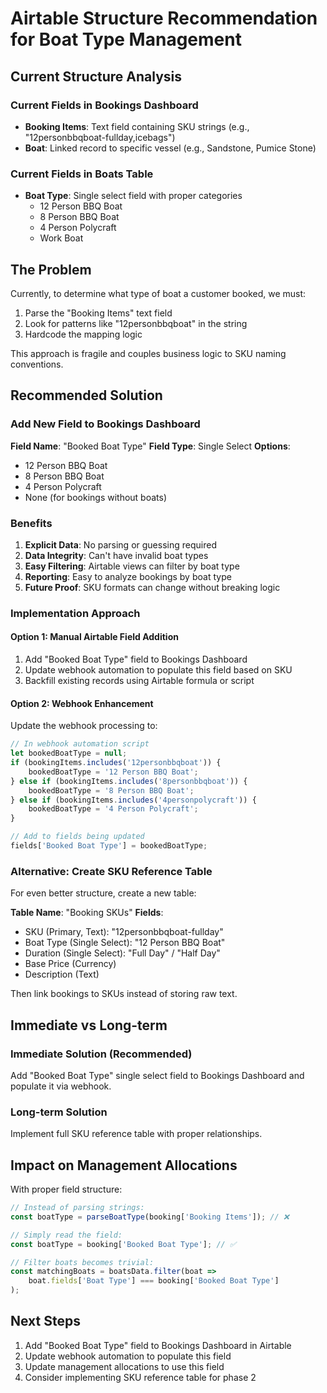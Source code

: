 # Airtable Structure Recommendation for Boat Type Management

## Current Structure Analysis

### Current Fields in Bookings Dashboard
- **Booking Items**: Text field containing SKU strings (e.g., "12personbbqboat-fullday,icebags")
- **Boat**: Linked record to specific vessel (e.g., Sandstone, Pumice Stone)

### Current Fields in Boats Table
- **Boat Type**: Single select field with proper categories
  - 12 Person BBQ Boat
  - 8 Person BBQ Boat
  - 4 Person Polycraft
  - Work Boat

## The Problem

Currently, to determine what type of boat a customer booked, we must:
1. Parse the "Booking Items" text field
2. Look for patterns like "12personbbqboat" in the string
3. Hardcode the mapping logic

This approach is fragile and couples business logic to SKU naming conventions.

## Recommended Solution

### Add New Field to Bookings Dashboard

**Field Name**: "Booked Boat Type"
**Field Type**: Single Select
**Options**:
- 12 Person BBQ Boat
- 8 Person BBQ Boat
- 4 Person Polycraft
- None (for bookings without boats)

### Benefits

1. **Explicit Data**: No parsing or guessing required
2. **Data Integrity**: Can't have invalid boat types
3. **Easy Filtering**: Airtable views can filter by boat type
4. **Reporting**: Easy to analyze bookings by boat type
5. **Future Proof**: SKU formats can change without breaking logic

### Implementation Approach

#### Option 1: Manual Airtable Field Addition
1. Add "Booked Boat Type" field to Bookings Dashboard
2. Update webhook automation to populate this field based on SKU
3. Backfill existing records using Airtable formula or script

#### Option 2: Webhook Enhancement
Update the webhook processing to:
```javascript
// In webhook automation script
let bookedBoatType = null;
if (bookingItems.includes('12personbbqboat')) {
    bookedBoatType = '12 Person BBQ Boat';
} else if (bookingItems.includes('8personbbqboat')) {
    bookedBoatType = '8 Person BBQ Boat';
} else if (bookingItems.includes('4personpolycraft')) {
    bookedBoatType = '4 Person Polycraft';
}

// Add to fields being updated
fields['Booked Boat Type'] = bookedBoatType;
```

### Alternative: Create SKU Reference Table

For even better structure, create a new table:

**Table Name**: "Booking SKUs"
**Fields**:
- SKU (Primary, Text): "12personbbqboat-fullday"
- Boat Type (Single Select): "12 Person BBQ Boat"
- Duration (Single Select): "Full Day" / "Half Day"
- Base Price (Currency)
- Description (Text)

Then link bookings to SKUs instead of storing raw text.

## Immediate vs Long-term

### Immediate Solution (Recommended)
Add "Booked Boat Type" single select field to Bookings Dashboard and populate it via webhook.

### Long-term Solution
Implement full SKU reference table with proper relationships.

## Impact on Management Allocations

With proper field structure:
```javascript
// Instead of parsing strings:
const boatType = parseBoatType(booking['Booking Items']); // ❌

// Simply read the field:
const boatType = booking['Booked Boat Type']; // ✅

// Filter boats becomes trivial:
const matchingBoats = boatsData.filter(boat => 
    boat.fields['Boat Type'] === booking['Booked Boat Type']
);
```

## Next Steps

1. Add "Booked Boat Type" field to Bookings Dashboard in Airtable
2. Update webhook automation to populate this field
3. Update management allocations to use this field
4. Consider implementing SKU reference table for phase 2

